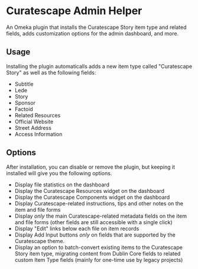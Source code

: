 # Curatescape Admin Helper
An Omeka plugin that installs the Curatescape Story item type and related fields, adds customization options for the admin dashboard, and more.

## Usage
Installing the plugin automaticalls adds a new item type called "Curatescape Story" as well as the following fields:
- Subtitle
- Lede
- Story
- Sponsor
- Factoid
- Related Resources
- Official Website
- Street Address
- Access Information

## Options
After installation, you can disable or remove the plugin, but keeping it installed will give you the following options.
- Display file statistics on the dashboard
- Display the Curatescape Resources widget on the dashboard
- Display the Curatescape Components widget on the dashboard
- Display Curatescape-related instructions, tips and other notes on the item and file forms
- Display _only_ the main Curatescape-related metadata fields on the item and file forms (other fields are still accessible with a single click)
- Display "Edit" links below each file on item records
- Display Add Input buttons _only_ on fields that are supported by the Curatescape theme.
- Display an option to batch-convert existing items to the Curatescape Story item type, migrating content from Dublin Core fields to related custom Item Type fields (mainly for one-time use by legacy projects)
